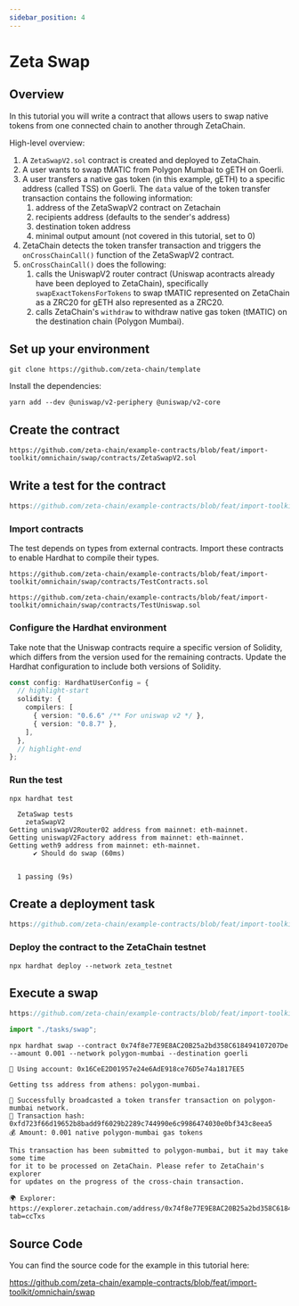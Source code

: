 ```yaml
---
sidebar_position: 4
---
```


# Zeta Swap

## Overview

In this tutorial you will write a contract that allows users to swap native
tokens from one connected chain to another through ZetaChain.

High-level overview:

1. A `ZetaSwapV2.sol` contract is created and deployed to ZetaChain.
2. A user wants to swap tMATIC from Polygon Mumbai to gETH on Goerli.
3. A user transfers a native gas token (in this example, gETH) to a specific
   address (called TSS) on Goerli. The `data` value of the token transfer
   transaction contains the following information:
   1. address of the ZetaSwapV2 contract on Zetachain
   2. recipients address (defaults to the sender's address)
   3. destination token address
   4. minimal output amount (not covered in this tutorial, set to 0)
4. ZetaChain detects the token transfer transaction and triggers the
   `onCrossChainCall()` function of the ZetaSwapV2 contract.
5. `onCrossChainCall()` does the following:
   1. calls the UniswapV2 router contract (Uniswap acontracts already have been
      deployed to ZetaChain), specifically `swapExactTokensForTokens` to swap
      tMATIC represented on ZetaChain as a ZRC20 for gETH also represented as a
      ZRC20.
   2. calls ZetaChain's `withdraw` to withdraw native gas token (tMATIC) on the
      destination chain (Polygon Mumbai).

## Set up your environment

```
git clone https://github.com/zeta-chain/template
```

Install the dependencies:

```
yarn add --dev @uniswap/v2-periphery @uniswap/v2-core
```

## Create the contract

```solidity title="contracts/ZetaSwapV2.sol" reference
https://github.com/zeta-chain/example-contracts/blob/feat/import-toolkit/omnichain/swap/contracts/ZetaSwapV2.sol
```

## Write a test for the contract

```ts title="test/swap.ts" reference
https://github.com/zeta-chain/example-contracts/blob/feat/import-toolkit/omnichain/swap/test/swap.ts
```

### Import contracts

The test depends on types from external contracts. Import these contracts to
enable Hardhat to compile their types.

```solidity title="contracts/TestContracts.sol" reference
https://github.com/zeta-chain/example-contracts/blob/feat/import-toolkit/omnichain/swap/contracts/TestContracts.sol
```

```solidity title="contracts/TestUniswap.sol" reference
https://github.com/zeta-chain/example-contracts/blob/feat/import-toolkit/omnichain/swap/contracts/TestUniswap.sol
```

### Configure the Hardhat environment

Take note that the Uniswap contracts require a specific version of Solidity,
which differs from the version used for the remaining contracts. Update the
Hardhat configuration to include both versions of Solidity.

```ts title="hardhat.config.ts"
const config: HardhatUserConfig = {
  // highlight-start
  solidity: {
    compilers: [
      { version: "0.6.6" /** For uniswap v2 */ },
      { version: "0.8.7" },
    ],
  },
  // highlight-end
};
```

### Run the test

```
npx hardhat test
```

```
  ZetaSwap tests
    zetaSwapV2
Getting uniswapV2Router02 address from mainnet: eth-mainnet.
Getting uniswapV2Factory address from mainnet: eth-mainnet.
Getting weth9 address from mainnet: eth-mainnet.
      ✔ Should do swap (60ms)


  1 passing (9s)
```

## Create a deployment task

```ts title="tasks/deploy.ts" reference
https://github.com/zeta-chain/example-contracts/blob/feat/import-toolkit/omnichain/swap/tasks/deploy.ts
```

### Deploy the contract to the ZetaChain testnet

```
npx hardhat deploy --network zeta_testnet
```

## Execute a swap

```ts title="tasks/swap.ts" reference
https://github.com/zeta-chain/example-contracts/blob/feat/import-toolkit/omnichain/swap/tasks/swap.ts
```

```ts title="hardhat.config.ts"
import "./tasks/swap";
```

```
npx hardhat swap --contract 0x74f8e77E9E8AC20B25a2bd358C618494107207De --amount 0.001 --network polygon-mumbai --destination goerli
```

```
🔑 Using account: 0x16CeE2D01957e24e6AdE918ce76D5e74a1817EE5

Getting tss address from athens: polygon-mumbai.

🚀 Successfully broadcasted a token transfer transaction on polygon-mumbai network.
📝 Transaction hash: 0xfd723f66d19652b8badd9f6029b2289c744990e6c9986474030e0bf343c8eea5
💰 Amount: 0.001 native polygon-mumbai gas tokens

This transaction has been submitted to polygon-mumbai, but it may take some time
for it to be processed on ZetaChain. Please refer to ZetaChain's explorer
for updates on the progress of the cross-chain transaction.

🌍 Explorer: https://explorer.zetachain.com/address/0x74f8e77E9E8AC20B25a2bd358C618494107207De?tab=ccTxs
```

## Source Code

You can find the source code for the example in this tutorial here:

https://github.com/zeta-chain/example-contracts/blob/feat/import-toolkit/omnichain/swap
